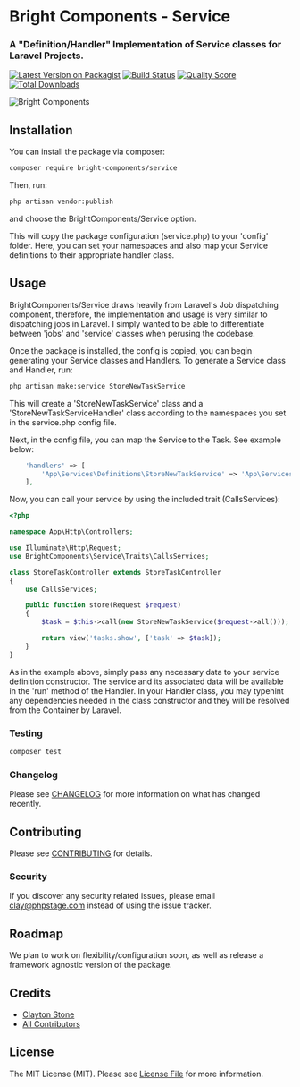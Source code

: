 # Bright Components - Service
### A "Definition/Handler" Implementation of Service classes for Laravel Projects.

[![Latest Version on Packagist](https://img.shields.io/packagist/vpre/bright-components/servicehandler.svg?style=flat-square)](https://packagist.org/packages/bright-components/servicehandler)
[![Build Status](https://img.shields.io/travis/bright-components/servicehandler/master.svg?style=flat-square)](https://travis-ci.org/bright-components/servicehandler)
[![Quality Score](https://img.shields.io/scrutinizer/g/bright-components/servicehandler.svg?style=flat-square)](https://scrutinizer-ci.com/g/bright-components/servicehandler)
[![Total Downloads](https://img.shields.io/packagist/dt/bright-components/servicehandler.svg?style=flat-square)](https://packagist.org/packages/bright-components/servicehandler)

![Bright Components](https://s3.us-east-2.amazonaws.com/bright-components/bc_large.png "Bright Components")

## Installation

You can install the package via composer:

```bash
composer require bright-components/service
```

Then, run:
```bash
php artisan vendor:publish
```
and choose the BrightComponents/Service option.

This will copy the package configuration (service.php) to your 'config' folder.
Here, you can set your namespaces and also map your Service definitions to their appropriate handler class.

## Usage

BrightComponents/Service draws heavily from Laravel's Job dispatching component, therefore, the implementation and usage is very similar to dispatching jobs in Laravel. I simply wanted to be able to differentiate between 'jobs' and 'service' classes when perusing the codebase.

Once the package is installed, the config is copied, you can begin generating your Service classes and Handlers.
To generate a Service class and Handler, run:
```bash
php artisan make:service StoreNewTaskService
```
This will create a 'StoreNewTaskService' class and a 'StoreNewTaskServiceHandler' class according to the namespaces you set in the service.php config file.

Next, in the config file, you can map the Service to the Task. See example below:
```php
    'handlers' => [
        'App\Services\Definitions\StoreNewTaskService' => 'App\Services\Handlers\StoreNewTaskServiceHandler',
    ],
```

Now, you can call your service by using the included trait (CallsServices):
```php
<?php

namespace App\Http\Controllers;

use Illuminate\Http\Request;
use BrightComponents\Service\Traits\CallsServices;

class StoreTaskController extends StoreTaskController
{
    use CallsServices;

    public function store(Request $request)
    {
        $task = $this->call(new StoreNewTaskService($request->all()));

        return view('tasks.show', ['task' => $task]);
    }
}
```
As in the example above, simply pass any necessary data to your service definition constructor. The service and its associated data will be available in the 'run' method of the Handler. In your Handler class, you may typehint any dependencies needed in the class constructor and they will be resolved from the Container by Laravel.

### Testing

``` bash
composer test
```

### Changelog

Please see [CHANGELOG](CHANGELOG.md) for more information on what has changed recently.

## Contributing

Please see [CONTRIBUTING](CONTRIBUTING.md) for details.

### Security

If you discover any security related issues, please email clay@phpstage.com instead of using the issue tracker.

## Roadmap

We plan to work on flexibility/configuration soon, as well as release a framework agnostic version of the package.

## Credits

- [Clayton Stone](https://github.com/devcircus)
- [All Contributors](../../contributors)

## License

The MIT License (MIT). Please see [License File](LICENSE.md) for more information.
